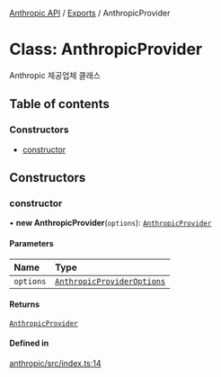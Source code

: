 [Anthropic API](../../) / [Exports](../modules) / AnthropicProvider

# Class: AnthropicProvider

Anthropic 제공업체 클래스

## Table of contents

### Constructors

- [constructor](AnthropicProvider#constructor)

## Constructors

### constructor

• **new AnthropicProvider**(`options`): [`AnthropicProvider`](AnthropicProvider)

#### Parameters

| Name | Type |
| :------ | :------ |
| `options` | [`AnthropicProviderOptions`](../interfaces/AnthropicProviderOptions) |

#### Returns

[`AnthropicProvider`](AnthropicProvider)

#### Defined in

[anthropic/src/index.ts:14](https://github.com/woojubb/robota/blob/1202ed01072674e4ff6307d72c09a57873f8f949/packages/anthropic/src/index.ts#L14)
